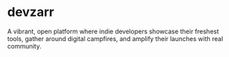 # devzarr
A vibrant, open platform where indie developers showcase their freshest tools, gather around digital campfires, and amplify their launches with real community.
